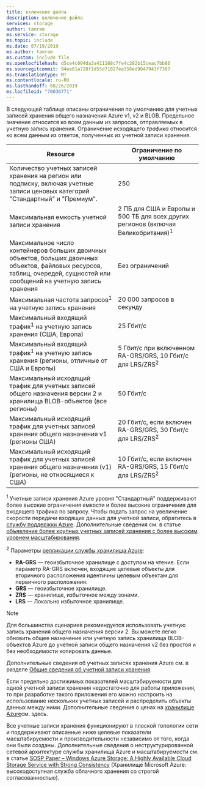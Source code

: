 ```yaml
---
title: включение файла
description: включение файла
services: storage
author: tamram
ms.service: storage
ms.topic: include
ms.date: 07/19/2019
ms.author: tamram
ms.custom: include file
ms.openlocfilehash: d5ce4c094da3a411168c7fe4c282b15ceac7bb86
ms.sourcegitcommit: 94ee81a728f1d55d71827ea356ed9847943f7397
ms.translationtype: MT
ms.contentlocale: ru-RU
ms.lasthandoff: 08/26/2019
ms.locfileid: "70036771"
---
```

В следующей таблице описаны ограничения по умолчанию для учетных записей хранения общего назначения Azure v1, v2 и BLOB. Предельное значение относится ко всем данным из запросов, отправляемых в учетную запись хранения. Ограничение исходящего *трафика* относится ко всем данным из ответов, полученных из учетной записи хранения.

| Resource | Ограничение по умолчанию |
| --- | --- |
| Количество учетных записей хранения на регион или подписку, включая учетные записи ценовых категорий "Стандартный" и "Премиум". | 250 |
| Максимальная емкость учетной записи хранения | 2 ПБ для США и Европы и 500 ТБ для всех других регионов (включая Великобритания)<sup>1</sup>|
| Максимальное число контейнеров больших двоичных объектов, больших двоичных объектов, файловых ресурсов, таблиц, очередей, сущностей или сообщений на учетную запись хранения | Без ограничений |
| Максимальная частота запросов<sup>1</sup> на учетную запись хранения | 20 000 запросов в секунду |
| Максимальный входящий трафик<sup>1</sup> на учетную запись хранения (США, Европа) | 25 Гбит/с |
| Максимальный входящий трафик<sup>1</sup> на учетную запись хранения (регионы, отличные от США и Европы) | 5 Гбит/с при включенном RA-GRS/GRS, 10 Гбит/с для LRS/ZRS<sup>2</sup> |
| Максимальный исходящий трафик для учетных записей общего назначения версии 2 и хранилища BLOB-объектов (все регионы) | 50 Гбит/с |
| Максимальный исходящий трафик для учетных записей хранения общего назначения v1 (регионы США) | 20 Гбит/с, если включен RA-GRS/GRS, 30 Гбит/с для LRS/ZRS<sup>2</sup> |
| Максимальный исходящий трафик для учетных записей хранения общего назначения (v1) (регионы, не относящиеся к США) | 10 Гбит/с, если включен RA-GRS/GRS, 15 Гбит/с для LRS/ZRS<sup>2</sup> |

<sup>1</sup> Учетные записи хранения Azure уровня "Стандартный" поддерживают более высокие ограничения емкости и более высокие ограничения для входящего трафика по запросу. Чтобы подать запрос на увеличение скорости передачи входящих данных для учетной записи, обратитесь в [службу поддержки Azure](https://azure.microsoft.com/support/faq/). Дополнительные сведения см. в статье [объявление более крупных учетных записей хранения с более высоким уровнем масштабирования](https://azure.microsoft.com/blog/announcing-larger-higher-scale-storage-accounts/).

<sup>2</sup> Параметры [репликации службы хранилища Azure](https://docs.microsoft.com/azure/storage/common/storage-redundancy):

- **RA-GRS** — геоизбыточное хранилище с доступом на чтение. Если параметр RA-GRS включен, входящие целевые объекты для вторичного расположения идентичны целевым объектам для первичного расположения.
- **GRS** — геоизбыточное хранилище.
- **ZRS** — хранилище, избыточное между зонами.
- **LRS** — Локально избыточное хранилище.

> [!NOTE]
> Для большинства сценариев рекомендуется использовать учетную запись хранения общего назначения версии 2. Вы можете легко обновить общее назначение или учетную запись хранилища BLOB-объектов Azure до учетной записи общего назначения v2 без простоя и без необходимости копировать данные.
>
> Дополнительные сведения об учетных записях хранения Azure см. в разделе [Общие сведения об учетной записи хранения](../articles/storage/common/storage-account-overview.md).

Если предельно достижимых показателей масштабируемости для одной учетной записи хранения недостаточно для работы приложения, то при разработке такого приложения его можно настроить на использование нескольких учетных записей и распределить объекты данных между ними. Дополнительные сведения о ценах на [хранилище Azure](https://azure.microsoft.com/pricing/details/storage/)см. здесь.

Все учетные записи хранения функционируют в плоской топологии сети и поддерживают описанные ниже целевые показатели масштабируемости и производительности независимо от того, когда они были созданы. Дополнительные сведения о неструктурированной сетевой архитектуре службы хранилища Azure и масштабируемости см. в статье [SOSP Paper – Windows Azure Storage: A Highly Available Cloud Storage Service with Strong Consistency](https://blogs.msdn.com/b/windowsazurestorage/archive/2011/11/20/windows-azure-storage-a-highly-available-cloud-storage-service-with-strong-consistency.aspx) (Хранилище Microsoft Azure: высокодоступная служба облачного хранения со строгой согласованностью).

